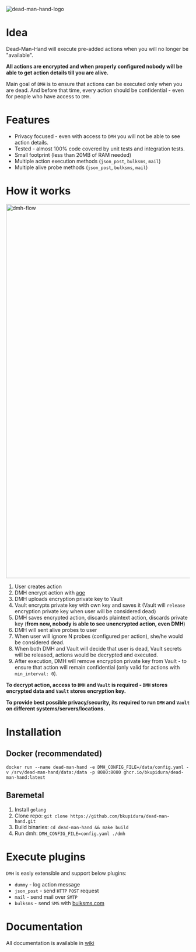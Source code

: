 ![dead-man-hand-logo](https://github.com/user-attachments/assets/0a0e041a-e76b-471a-9b05-14288a7325cb)

# Idea
Dead-Man-Hand will execute pre-added actions when you will no longer be "available".

**All actions are encrypted and when properly configured nobody will be able to get action details till you are alive.**

Main goal of `DMH` is to ensure that actions can be executed only when you are dead. And before that time, every action should be confidential - even for people who have access to `DMH`.

# Features
- Privacy focused - even with access to `DMH` you will not be able to see action details.
- Tested - almost 100% code covered by unit tests and integration tests.
- Small footprint (less than 20MB of RAM needed)
- Multiple action execution methods (`json_post`, `bulksms`, `mail`)
- Multiple alive probe methods (`json_post`, `bulksms`, `mail`)

# How it works
<img width="1023" alt="dmh-flow" src="https://github.com/user-attachments/assets/63a5a1a9-c692-4ade-a971-073b807653fe" />

1. User creates action
2. DMH encrypt action with [age](https://github.com/FiloSottile/age)
3. DMH uploads encryption private key to Vault
4. Vault encrypts private key with own key and saves it (Vault will `release` encryption private key when user will be considered dead)
5. DMH saves encrypted action, discards plaintext action, discards private key (**from now, nobody is able to see unencrypted action, even DMH**)
6. DMH will sent alive probes to user
7. When user will ignore N probes (configured per action), she/he would be considered dead.
8. When both DMH and Vault will decide that user is dead, Vault secrets will be released, actions would be decrypted and executed.
9. After execution, DMH will remove encryption private key from Vault - to ensure that action will remain confidential (only valid for actions with `min_interval: 0`).


**To decrypt action, access to `DMH` and `Vault` is required - `DMH` stores encrypted data and `Vault` stores encryption key.**

**To provide best possible privacy/security, its required to run `DMH` and `Vault` on different systems/servers/locations.**

# Installation

## Docker (recommendated)
```
docker run --name dead-man-hand -e DMH_CONFIG_FILE=/data/config.yaml -v /srv/dead-man-hand/data:/data -p 8080:8080 ghcr.io/bkupidura/dead-man-hand:latest
```

## Baremetal
1. Install `golang`
2. Clone repo: `git clone https://github.com/bkupidura/dead-man-hand.git`
3. Build binaries: `cd dead-man-hand && make build`
4. Run dmh: `DMH_CONFIG_FILE=config.yaml ./dmh`

# Execute plugins

`DMH` is easly extensible and support below plugins:
* `dummy` - log action message
* `json_post` - send `HTTP` `POST` request
* `mail` - send mail over `SMTP`
* `bulksms` - send `SMS` with [bulksms.com](https://bulksms.com)

# Documentation
All documentation is available in [wiki](https://github.com/bkupidura/dead-man-hand/wiki)
